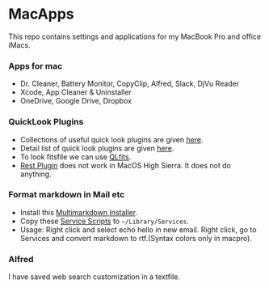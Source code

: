# MacApps
This repo contains settings and applications for my MacBook Pro and office iMacs.

### Apps for mac
-  Dr. Cleaner, Battery Monitor, CopyClip, Alfred, Slack, DjVu Reader
- Xcode, App Cleaner & Uninstaller
- OneDrive, Google Drive, Dropbox

### QuickLook Plugins
- Collections of useful quick look plugins are given [here](https://github.com/sindresorhus/quick-look-plugins).
- Detail list of quick look plugins are given [here](http://www.quicklookplugins.com/).
- To look fitsfile we can use [QLfits](https://github.com/onekiloparsec/QLFits).
- [Rest Plugin](https://github.com/cluther/qlrest) does not work in MacOS High Sierra. It does not do anything.

### Format markdown in Mail etc
- Install this [Multimarkdown Installer](http://brettterpstra.com/2013/03/08/new-in-the-markdown-service-tools-in-place-markdown-to-rtf/).
- Copy these [Service Scripts](http://brettterpstra.com/projects/markdown-service-tools/) to `~/Library/Services`.
- Usage: Right click and select echo hello in new email. Right click, go to Services and convert markdown to rtf.(Syntax colors only in macpro).


### Alfred
I have saved web search customization in a textfile.
